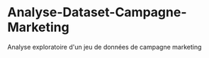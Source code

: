 # Analyse-Dataset-Campagne-Marketing
Analyse exploratoire d'un jeu de données de campagne marketing 
